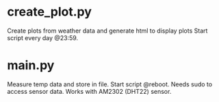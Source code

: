 # create_plot.py

Create plots from weather data and generate html to display plots
Start script every day @23:59.

# main.py

Measure temp data and store in file.
Start script @reboot. Needs sudo to access sensor data. Works with AM2302 (DHT22) sensor.
